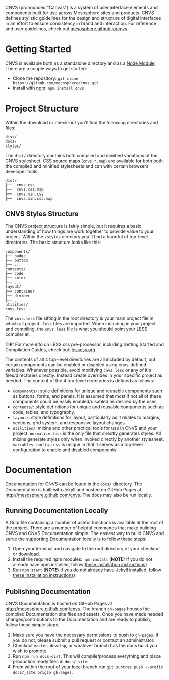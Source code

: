 CNVS (pronounced "Canvas") is a system of user interface elements and components built for use across Mesosphere sites and products. CNVS defines stylistic guidelines for the design and structure of digital interfaces in an effort to ensure consistency in brand and interaction. For reference and user guidelines, check out [mesosphere.github.io/cnvs](http://mesosphere.github.io/cnvs/).

# Getting Started

CNVS is available both as a standalone directory and as a [Node Module](https://www.npmjs.com/package/cnvs).  There are a couple ways to get started:

* Clone the repository: `git clone https://github.com/mesosphere/cnvs.git`
* Install with [npm](https://www.npmjs.com/): `npm install cnvs`

# Project Structure

Within the download or check-out you'll find the following directories and files:

```
dist/
docs/
styles/
```

The `dist/` directory contains both compiled and minified variations of the CNVS stylesheet.  CSS source maps (`cnvs.*.map`) are available for both both the compiled and minified stylesheets and can with certain browsers' developer tools.

```
dist/
├──  cnvs.css
├──  cnvs.css.map
├──  cnvs.min.css
├──  cnvs.min.css.map
```

## CNVS Styles Structure

The CNVS project structure is fairly simple, but it requires a basic understanding of how things are work together to provide value to your project.  Within the `/styles` directory you'll find a handful of top-level directories.  The basic structure looks like this:

```
components/
├── badge
├── button
├── ...
contents/
├── code
├── color
├── ...
layout/
├── container
├── divider
├── ...
utilities/
cnvs.less
```

The `cnvs.less` file sitting in the root directory is your main project file in which all project `.less` files are imported.  When including in your project and compiling, the `cnvs.less` file is what you should point your LESS compiler at.

**TIP:** For more info on LESS css pre-processor, including Getting Started and Compilation Guides, check out: [lesscss.org](http://lesscss.org/)

The contents of all 4 top-level directories are all included by default, but certain components can be enabled or disabled using cnvs-defined variables.  Whenever possible, avoid modifying `cnvs.less` or any of it's files/directories directly.  Instead create overrides in your specific project as needed.  The content of the 4 top-level directories is defined as follows:

* `components/`: style definitions for unique and reusable components such as buttons, forms, and panels.  It is assumed that most if not all of these components could be easily enabled/disabled as desired by the user.
* `contents/`: style definitions for unique and reusable components such as code, tables, and typography.
* `layout/`: style definitions for layout, particularly as it relates to margins, sections, grid system, and responsive layout changes.
* `utilities/`: mixins and other practical tools for use in CNVS and your project. `normalize.less` is the only file that directly generates styles.  All mixins generate styles only when invoked directly by another stylesheet.
 `variables-config.less` is unique in that it serves as a top-level configuration to enable and disabled components.

# Documentation

Documentation for CNVS can be found in the `docs/` directory.  The Documentation is built with Jekyll and hosted on GitHub Pages at http://mesosphere.github.com/cnvs. The docs may also be run locally.

## Running Documentation Locally

A Gulp file containing a number of useful functions is available at the root of the project.  There are a number of helpful commands that make building CNVS and CNVS Documentation simple.  The easiest way to build CNVS and serve the supporting Documentation locally is to follow these steps:

1. Open your terminal and navigate to the root directory of your checkout or download.
2. Install the required npm modules: `npm install` (**NOTE:** If you do not already have npm installed, follow [these installation instructions](https://docs.npmjs.com/getting-started/installing-node))
3. Run `npm start` (**NOTE:** If you do not already have Jekyll installed, follow [these installation instructions](https://jekyllrb.com/))

## Publishing Documentation

CNVS Documentation is hosted on GitHub Pages at http://mesosphere.github.com/cnvs.  The branch `gh-pages` houses the compiled Documentation site files and assets.  Once you have made needed changes/contributions to the Documentation and are ready to publish, follow these simple steps.

1. Make sure you have the necessary permissions to push to `gh-pages`.  If you do not, please submit a pull request or contact an administrator.
2. Checkout `master`, `develop`, or whatever branch has the docs build you wish to promote.
3. Run `npm run docs-dist`.  This will compile/process everything and place production ready files in `docs/_site`.
5. From within the root of your local branch run `git subtree push --prefix docs/_site origin gh-pages`.
